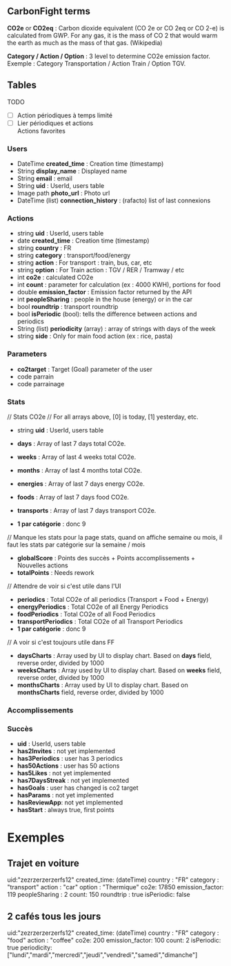 ## CarbonFight terms

**CO2e** or **CO2eq** : Carbon dioxide equivalent (CO 2e or CO 2eq or CO 2-e) is calculated from GWP. For any gas, it is the mass of CO 2 that would warm the earth as much as the mass of that gas. (Wikipedia)

**Category / Action / Option** : 3 level to determine CO2e emission factor. Exemple : Category Transportation / Action Train / Option TGV.  

## Tables


TODO 
- [ ]  Action périodiques à temps limité
- [ ]  Lier périodiques et actions  
Actions favorites

### Users

- DateTime **created_time** : Creation time (timestamp)
- String **display_name** : Displayed name
- String **email** : email
- String **uid** : UserId, users table
- Image path **photo_url** : Photo url
- DateTime (list) **connection_history** : (rafacto) list of last connexions

### Actions
- string **uid** : UserId, users table
- date **created_time** : Creation time (timestamp)
- string **country** : FR
- string **category** : transport/food/energy
- string **action** : For transport : train, bus, car, etc
- string **option** : For Train action : TGV / RER / Tramway / etc
- int **co2e** : calculated CO2e 
- int **count** : parameter for calculation (ex : 4000 KWH), portions for food
- double **emission_factor** : Emission factor returned by the API
- int **peopleSharing** : people in the house (energy) or in the car
- bool **roundtrip** : transport roundtrip
- bool **isPeriodic** (bool): tells the difference between actions and periodics
- String (list) **periodicity** (array) : array of strings with days of the week
- string **side** : Only for main food action (ex : rice, pasta)

### Parameters
- **co2target** : Target (Goal) parameter of the user
- code parrain
- code parrainage

### Stats

// Stats CO2e
// For all arrays above, [0] is today, [1] yesterday, etc.
- string **uid** : UserId, users table
- **days** : Array of last 7 days total CO2e.
- **weeks** : Array of last 4 weeks total CO2e.
- **months** : Array of last 4 months total CO2e.

- **energies** : Array of last 7 days energy CO2e.
- **foods** : Array of last 7 days food CO2e.
- **transports** : Array of last 7 days transport CO2e.
- **1 par catégorie** : donc 9

// Manque les stats pour la page stats, quand on affiche semaine ou mois, il faut les stats par catégorie sur la semaine / mois

- **globalScore** : Points des succès + Points accomplissements + Nouvelles actions
- **totalPoints** : Needs rework


// Attendre de voir si c'est utile dans l'UI
- **periodics** : Total CO2e of all periodics (Transport + Food + Energy)
- **energyPeriodics** : Total CO2e of all Energy Periodics
- **foodPeriodics** : Total CO2e of all Food Periodics
- **transportPeriodics** : Total CO2e of all Transport Periodics
- **1 par catégorie** : donc 9


// A voir si c'est toujours utile dans FF
- **daysCharts** : Array used by UI to display chart. Based on **days** field, reverse order, divided by 1000
- **weeksCharts** : Array used by UI to display chart. Based on **weeks** field, reverse order, divided by 1000
- **monthsCharts** : Array used by UI to display chart. Based on **monthsCharts** field, reverse order, divided by 1000


### Accomplissements



### Succès

- **uid** : UserId, users table
- **has2Invites** : not yet implemented
- **has3Periodics** : user has 3 periodics
- **has50Actions** : user has 50 actions
- **has5Likes** : not yet implemented
- **has7DaysStreak** : not yet implemented
- **hasGoals** : user has changed is co2 target
- **hasParams** : not yet implemented
- **hasReviewApp**: not yet implemented
- **hasStart** : always true, first points

# Exemples

## Trajet en voiture
uid:"zezrzerzerzerfs12"
created_time: (dateTime)
country : "FR"
category : "transport"
action : "car"
option : "Thermique"
co2e: 17850
emission_factor: 119
peopleSharing : 2
count: 150
roundtrip : true
isPeriodic: false


## 2 cafés tous les jours
uid:"zezrzerzerzerfs12"
created_time: (dateTime)
country : "FR"
category : "food"
action : "coffee"
co2e: 200
emission_factor: 100
count: 2
isPeriodic: true
periodicity: ["lundi","mardi","mercredi","jeudi","vendredi","samedi","dimanche"]
